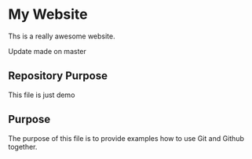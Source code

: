 # My Website

Ths is a really awesome website.

Update made on master

## Repository Purpose

This file is just demo

## Purpose

The purpose of this file is to provide examples
how to use Git and Github together.
